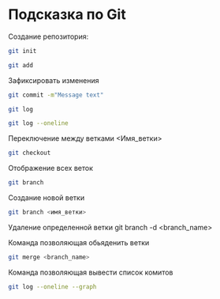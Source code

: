 # Подсказка по Git

Создание репозитория:
```sh
git init
```
```sh
git add
```
Зафиксировать изменения
```sh
git commit -m"Message text"
```
``` sh
git log
```
```sh
git log --oneline
```
Переключение между ветками <Имя_ветки>
``` sh
git checkout
```
Отображение всех веток
```sh
git branch
```

Создание новой ветки
```sh
git branch <имя_ветки>
```
Удаление определенной ветки
git branch -d <branch_name>

Команда позволяющая обьяденить ветки
```sh
git merge <branch_name>
```
Команда позволяющая вывести список комитов
```sh
git log --oneline --graph
```
